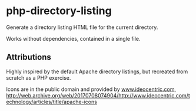 # php-directory-listing
Generate a directory listing HTML file for the current directory.

Works without dependencies, contained in a single file.

## Attributions

Highly inspired by the default Apache directory listings, but recreated from scratch as a PHP exercise.

Icons are in the public domain and provided by www.ideocentric.com,
http://web.archive.org/web/20170708074904/http://www.ideocentric.com/technology/articles/title/apache-icons